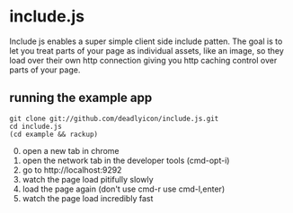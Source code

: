 # include.js

  Include js enables a super simple client side include patten. The goal is to
  let you treat parts of your page as individual assets, like an image, so they
  load over their own http connection giving you http caching control over parts
  of your page.

## running the example app

    git clone git://github.com/deadlyicon/include.js.git
    cd include.js
    (cd example && rackup)

  0. open a new tab in chrome
  0. open the network tab in the developer tools (cmd-opt-i)
  0. go to http://localhost:9292
  0. watch the page load pitifully slowly
  0. load the page again (don't use cmd-r use cmd-l,enter)
  0. watch the page load incredibly fast
